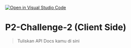 [![Open in Visual Studio Code](https://classroom.github.com/assets/open-in-vscode-718a45dd9cf7e7f842a935f5ebbe5719a5e09af4491e668f4dbf3b35d5cca122.svg)](https://classroom.github.com/online_ide?assignment_repo_id=14983345&assignment_repo_type=AssignmentRepo)
# P2-Challenge-2 (Client Side)

> Tuliskan API Docs kamu di sini
